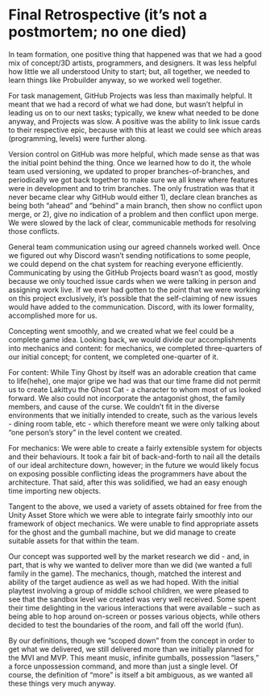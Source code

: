 # Final Retrospective (it’s not a postmortem; no one died)
In team formation, one positive thing that happened was that we had a good mix of concept/3D artists, programmers, and designers.  It was less helpful how little we all understood Unity to start; but, all together, we needed to learn things like Probuilder anyway, so we worked well together.

For task management, GitHub Projects was less than maximally helpful.  It meant that we had a record of what we had done, but wasn’t helpful in leading us on to our next tasks; typically, we knew what needed to be done anyway, and Projects was slow.  A positive was the ability to link issue cards to their respective epic, because with this at least we could see which areas (programming, levels) were further along.

Version control on GitHub was more helpful, which made sense as that was the initial point behind the thing.  Once we learned how to do it, the whole team used versioning, we updated to proper branches-of-branches, and periodically we got back together to make sure we all knew where features were in development and to trim branches.  The only frustration was that it never became clear why GitHub would either 1), declare clean branches as being both “ahead” and “behind” a main branch, then show no conflict upon merge, or 2), give no indication of a problem and then conflict upon merge.  We were slowed by the lack of clear, communicable methods for resolving those conflicts.

General team communication using our agreed channels worked well.  Once we figured out why Discord wasn’t sending notifications to some people, we could depend on the chat system for reaching everyone efficiently.  Communicating by using the GitHub Projects board wasn’t as good, mostly because we only touched issue cards when we were talking in person and assigning work live.  If we ever had gotten to the point that we were working on this project exclusively, it’s possible that the self-claiming of new issues would have added to the communication.  Discord, with its lower formality, accomplished more for us.

Concepting went smoothly, and we created what we feel could be a complete game idea. Looking back, we would divide our accomplishments into mechanics and content: for mechanics, we completed three-quarters of our initial concept; for content, we completed one-quarter of it.

For content: While Tiny Ghost by itself was an adorable creation that came to life(hehe), one major gripe we had was that our time frame did not permit us to create Lakittyu the Ghost Cat - a character to whom most of us looked forward. We also could not incorporate the antagonist ghost, the family members, and cause of the curse. We couldn’t fit in the diverse environments that we initially intended to create, such as the various levels - dining room table, etc - which therefore meant we were only talking about “one person’s story” in the level content we created.

For mechanics: We were able to create a fairly extensible system for objects and their behaviours. It took a fair bit of back-and-forth to nail all the details of our ideal architecture down, however; in the future we would likely focus on exposing possible conflicting ideas the programmers have about the architecture. That said, after this was solidified, we had an easy enough time importing new objects.

Tangent to the above, we used a variety of assets obtained for free from the Unity Asset Store which we were able to integrate fairly smoothly into our framework of object mechanics. We were unable to find appropriate assets for the ghost and the gumball machine, but we did manage to create suitable assets for that within the team.

Our concept was supported well by the market research we did - and, in part, that is why we wanted to deliver more than we did (we wanted a full family in the game). The mechanics, though, matched the interest and ability of the target audience as well as we had hoped. With the initial playtest involving a group of middle school children, we were pleased to see that the sandbox level we created was very well received. Some spent their time delighting in the various interactions that were available – such as being able to hop around on-screen or posses various objects, while others decided to test the boundaries of the room, and fall off the world (fun).

By our definitions, though we “scoped down” from the concept in order to get what we delivered, we still delivered more than we initially planned for the MVI and MVP.  This meant music, infinite gumballs, possession “lasers,” a force unpossession command, and more than just a single level.  Of course, the definition of “more” is itself a bit ambiguous, as we wanted all these things very much anyway.